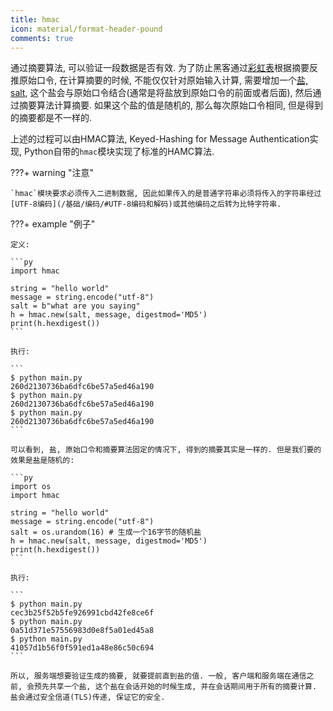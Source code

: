 ```yaml
---
title: hmac
icon: material/format-header-pound
comments: true
---
```


通过摘要算法, 可以验证一段数据是否有效. 为了防止黑客通过[彩虹表](https://zh.wikipedia.org/wiki/%E5%BD%A9%E8%99%B9%E8%A1%A8)根据摘要反推原始口令, 在计算摘要的时候, 不能仅仅针对原始输入计算, 需要增加一个[盐, salt](https://zh.wikipedia.org/wiki/%E7%9B%90_(%E5%AF%86%E7%A0%81%E5%AD%A6)), 这个盐会与原始口令结合(通常是将盐放到原始口令的前面或者后面), 然后通过摘要算法计算摘要. 如果这个盐的值是随机的, 那么每次原始口令相同, 但是得到的摘要都是不一样的.

上述的过程可以由HMAC算法, Keyed-Hashing for Message Authentication实现, Python自带的`hmac`模块实现了标准的HAMC算法. 

???+ warning "注意"

    `hmac`模块要求必须传入二进制数据, 因此如果传入的是普通字符串必须将传入的字符串经过[UTF-8编码](/基础/编码/#UTF-8编码和解码)或其他编码之后转为比特字符串.

???+ example "例子"

    定义:

    ```py
    import hmac

    string = "hello world"
    message = string.encode("utf-8")
    salt = b"what are you saying"
    h = hmac.new(salt, message, digestmod='MD5')
    print(h.hexdigest())
    ```

    执行:

    ```
    $ python main.py
    260d2130736ba6dfc6be57a5ed46a190
    $ python main.py
    260d2130736ba6dfc6be57a5ed46a190
    $ python main.py
    260d2130736ba6dfc6be57a5ed46a190
    ```

    可以看到, 盐, 原始口令和摘要算法固定的情况下, 得到的摘要其实是一样的. 但是我们要的效果是盐是随机的: 

    ```py
    import os
    import hmac

    string = "hello world"
    message = string.encode("utf-8")
    salt = os.urandom(16) # 生成一个16字节的随机盐
    h = hmac.new(salt, message, digestmod='MD5')
    print(h.hexdigest())
    ```

    执行:

    ```
    $ python main.py
    cec3b25f52b5fe926991cbd42fe8ce6f
    $ python main.py
    0a51d371e57556983d0e8f5a01ed45a8
    $ python main.py
    41057d1b56f0f591ed1a48e86c50c694
    ```

    所以, 服务端想要验证生成的摘要, 就要提前直到盐的值. 一般, 客户端和服务端在通信之前, 会预先共享一个盐, 这个盐在会话开始的时候生成, 并在会话期间用于所有的摘要计算. 盐会通过安全信道(TLS)传递, 保证它的安全. 

[^1]: Hmac. (n.d.). Retrieved June 19, 2024, from https://www.liaoxuefeng.com/wiki/1016959663602400/1183198304823296